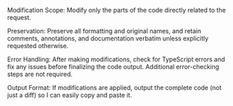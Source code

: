 Modification Scope: Modify only the parts of the code directly related to the request.

Preservation: Preserve all formatting and original names, and retain comments, annotations, and documentation verbatim unless explicitly requested otherwise.

Error Handling: After making modifications, check for TypeScript errors and fix any issues before finalizing the code output. Additional error-checking steps are not required.

Output Format: If modifications are applied, output the complete code (not just a diff) so I can easily copy and paste it.
